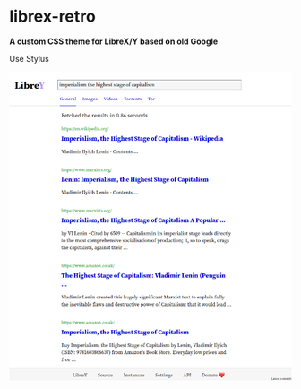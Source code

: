 # librex-retro

__A custom CSS theme for LibreX/Y based on old Google__

Use Stylus

![preview](preview.png)

